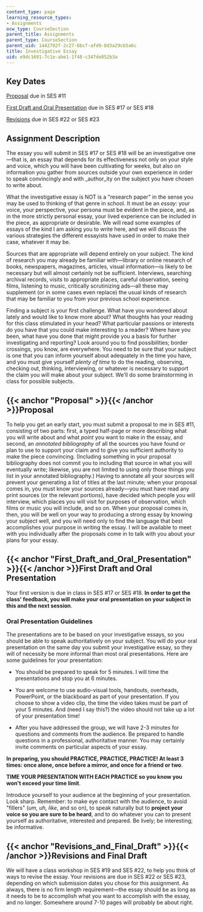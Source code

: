 ```yaml
---
content_type: page
learning_resource_types:
- Assignments
ocw_type: CourseSection
parent_title: Assignments
parent_type: CourseSection
parent_uid: 1442702f-2c27-6bcf-afd9-8d3a29cb5a6c
title: Investigative Essay
uid: e9dc1691-7c1e-abe1-1f48-c347de852b3a
---
```


Key Dates
---------

[Proposal](#Proposal) due in SES #11

[First Draft and Oral Presentation](#First_Draft_and_Oral_Presentation) due in SES #17 or SES #18

[Revisions](#Revisions_and_Final_Draft) due in SES #22 or SES #23

Assignment Description
----------------------

The essay you will submit in SES #17 or SES #18 will be an investigative one—that is, an essay that depends for its effectiveness not only on your style and voice, which you will have been cultivating for weeks, but also on information you gather from sources outside your own experience in order to speak convincingly and with _author_ity on the subject you have chosen to write about.

What the investigative essay is NOT is a "research paper" in the sense you may be used to thinking of that genre in school. It must be an _essay_: your voice, your perspective, your persona must be evident in the piece, and, as in the more strictly personal essay, your lived experience can be included in the piece, as appropriate or desirable. We will read some examples of essays of the kind I am asking you to write here, and we will discuss the various strategies the different essayists have used in order to make their case, whatever it may be.

Sources that are appropriate will depend entirely on your subject. The kind of research you may already be familiar with—library or online research of books, newspapers, magazines, articles, visual information—is likely to be necessary but will almost certainly not be sufficient. Interviews, searching archival records, visits to appropriate places, careful observation, seeing films, listening to music, critically scrutinizing ads—all these may supplement (or in some cases even replace) the usual kinds of research that may be familiar to you from your previous school experience.

Finding a subject is your first challenge. What have you wondered about lately and would like to know more about? What thoughts has your reading for this class stimulated in your head? What particular passions or interests do you have that you could make interesting to a reader? Where have you been, what have you done that might provide you a basis for further investigating and reporting? Look around you to find possibilities; border crossings, you know, are everywhere. You need to be sure that your subject is one that you can inform yourself about adequately in the time you have, and you must give yourself _plenty of time_ to do the reading, observing, checking out, thinking, interviewing, or whatever is necessary to support the claim you will make about your subject. We'll do some brainstorming in class for possible subjects.

{{< anchor "Proposal" >}}{{< /anchor >}}Proposal
------------------------------------------------

To help you get an early start, you must submit a proposal to me in SES #11, consisting of two parts: first, a typed half-page or more describing what you will write about and what _point_ you want to make in the essay, and second, an _annotated bibliography_ of all the sources you have found or plan to use to support your claim and to give you sufficient authority to make the piece convincing. (Including something in your proposal bibliography does not commit you to including that source in what you will eventually write; likewise, you are not limited to using only those things you list in your annotated bibliography.) Having to annotate all your sources will prevent your generating a list of titles at the last minute; when your proposal comes in, you must know your sources already—you must have read any print sources (or the relevant portions), have decided which people you will interview, which places you will visit for purposes of observation, which films or music you will include, and so on. When your proposal comes in, then, you will be well on your way to producing a strong essay by knowing your subject well, and you will need only to find the language that best accomplishes your purpose in writing the essay. I will be available to meet with you individually after the proposals come in to talk with you about your plans for your essay.

{{< anchor "First_Draft_and_Oral_Presentation" >}}{{< /anchor >}}First Draft and Oral Presentation
--------------------------------------------------------------------------------------------------

Your first version is due in class in SES #17 or SES #18. **In order to get the class' feedback, you will make your oral presentation on your subject in this and the next session**.

### Oral Presentation Guidelines

The presentations are to be based on your investigative essays, so you should be able to speak authoritatively on your subject. You will do your oral presentation on the same day you submit your investigative essay, so they will of necessity be more informal than most oral presentations. Here are some guidelines for your presentation:

*   You should be prepared to speak for 5 minutes. I will time the presentations and stop you at 6 minutes.

*   You are welcome to use audio-visual tools, handouts, overheads, PowerPoint, or the blackboard as part of your presentation. If you choose to show a video clip, the time the video takes must be part of your 5 minutes. And (need I say this?) the video should not take up a lot of your presentation time!

*   After you have addressed the group, we will have 2-3 minutes for questions and comments from the audience. Be prepared to handle questions in a professional, authoritative manner. You may certainly invite comments on particular aspects of your essay.

**In preparing, you should PRACTICE, PRACTICE, PRACTICE! At least 3 times: once alone, once before a mirror, and once for a friend or two**.

**TIME YOUR PRESENTATION WITH EACH PRACTICE so you know you won't exceed your time limit**.

Introduce yourself to your audience at the beginning of your presentation. Look sharp. Remember: to make eye contact with the audience, to avoid "fillers" (_um, uh, like_, and so on), to speak naturally but to **project your voice so you are sure to be heard**, and to do whatever you can to present yourself as authoritative, interested and prepared. Be lively; be interesting; be informative.

{{< anchor "Revisions_and_Final_Draft" >}}{{< /anchor >}}Revisions and Final Draft
----------------------------------------------------------------------------------

We will have a class workshop in SES #19 and SES #22, to help you think of ways to revise the essay. Your revisions are due in SES #22 or SES #23, depending on which submission dates you chose for this assignment. As always, there is no firm length requirement—the essay should be as long as it needs to be to accomplish what you want to accomplish with the essay, and no longer. Somewhere around 7-10 pages will probably be about right.